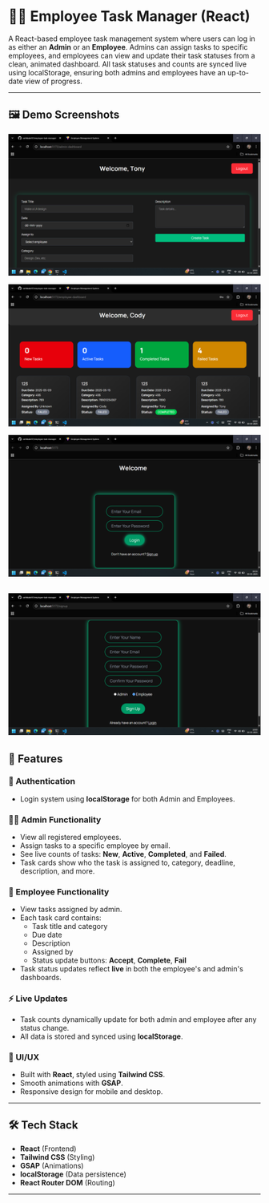 # 🧑‍💼 Employee Task Manager (React)

A React-based employee task management system where users can log in as either an **Admin** or an **Employee**. Admins can assign tasks to specific employees, and employees can view and update their task statuses from a clean, animated dashboard. All task statuses and counts are synced live using localStorage, ensuring both admins and employees have an up-to-date view of progress.

---

## 🖼️ Demo Screenshots

![Admin Dashboard](./screenshots/admin.png)

![Employee Dashboard](./screenshots/employee.png)

![Login Page](./screenshots/login.png)

## ![Signup Page](./screenshots/signup.png)

## 📌 Features

### 🔐 Authentication

- Login system using **localStorage** for both Admin and Employees.

### 👨‍💼 Admin Functionality

- View all registered employees.
- Assign tasks to a specific employee by email.
- See live counts of tasks: **New**, **Active**, **Completed**, and **Failed**.
- Task cards show who the task is assigned to, category, deadline, description, and more.

### 👷 Employee Functionality

- View tasks assigned by admin.
- Each task card contains:
  - Task title and category
  - Due date
  - Description
  - Assigned by
  - Status update buttons: **Accept**, **Complete**, **Fail**
- Task status updates reflect **live** in both the employee's and admin's dashboards.

### ⚡ Live Updates

- Task counts dynamically update for both admin and employee after any status change.
- All data is stored and synced using **localStorage**.

### 🎨 UI/UX

- Built with **React**, styled using **Tailwind CSS**.
- Smooth animations with **GSAP**.
- Responsive design for mobile and desktop.

---

## 🛠️ Tech Stack

- **React** (Frontend)
- **Tailwind CSS** (Styling)
- **GSAP** (Animations)
- **localStorage** (Data persistence)
- **React Router DOM** (Routing)

---
